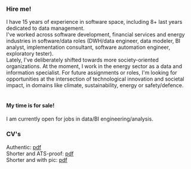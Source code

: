 
### Hire me!
I have 15 years of experience in software space, including 8+ last years dedicated to data management.
<br>
I've worked across software development, financial services and energy industries in software/data roles
(DWH/data engineer, data modeler, BI analyst, implementation consultant, software automation engineer, 
exploratory tester). 
<br> Lately, I've deliberately shifted towards more society-oriented organizations.
At the moment, I work in the energy sector as a data and information specialist. For future assignments or roles, 
I'm looking for opportunities at the intersection of technological innovation and societal impact, 
in domains like climate, sustainability, energy or safety/defence.
<br>
<br>

#### My time is for sale!

I am currently open for jobs in data/BI engineering/analysis.


### CV's
Authentic: [pdf](/assets/cvs/CV_Julia_Paranich.pdf) <br>
Shorter and ATS-proof: [pdf](/assets/cvs/Paranich_Julia_CV_ATS.pdf) <br>
Shorter and with pic: [pdf](/assets/cvs/Paranich_Julia_CV_ATS_pic.pdf) <br>

